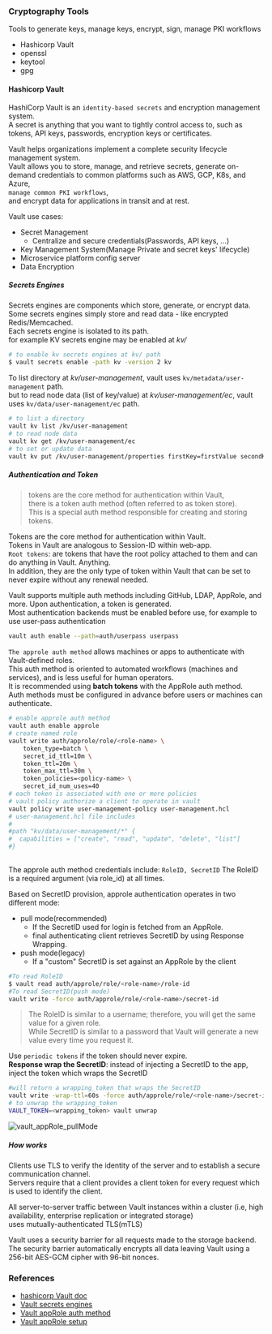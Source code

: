 ### Cryptography Tools
Tools to generate keys, manage keys, encrypt, sign, manage PKI workflows
- Hashicorp Vault
- openssl
- keytool
- gpg

#### Hashicorp Vault
HashiCorp Vault is an `identity-based secrets` and encryption management system.     
A secret is anything that you want to tightly control access to, such as tokens, API keys, passwords, encryption keys or certificates.    

Vault helps organizations implement a complete security lifecycle management system.     
Vault allows you to store, manage, and retrieve secrets, generate on-demand credentials to common platforms such as AWS, GCP, K8s, and Azure,    
`manage common PKI workflows`,     
and encrypt data for applications in transit and at rest.     

Vault use cases:    
- Secret Management
  - Centralize and secure credentials(Passwords, API keys, ...)
- Key Management System(Manage Private and secret keys' lifecycle)
- Microservice platform config server
- Data Encryption

##### Secrets Engines
Secrets engines are components which store, generate, or encrypt data.     
Some secrets engines simply store and read data - like encrypted Redis/Memcached.     
Each secrets engine is isolated to its path.    
for example KV secrets engine may be enabled at *kv/*
```bash
# to enable kv secrets engines at kv/ path
$ vault secrets enable -path kv -version 2 kv
```
To list directory at *kv/user-management*, vault uses `kv/metadata/user-management` path.    
but to read node data (list of key/value) at *kv/user-management/ec*, vault uses `kv/data/user-management/ec` path.    
```bash
# to list a directory
vault kv list /kv/user-management
# to read node data
vault kv get /kv/user-management/ec
# to set or update data
vault kv put /kv/user-management/properties firstKey=firstValue secondKey=secondValue
```

##### Authentication and Token
> tokens are the core method for authentication within Vault,     
> there is a token auth method (often referred to as token store).     
> This is a special auth method responsible for creating and storing tokens.

Tokens are the core method for authentication within Vault.    
Tokens in Vault are analogous to Session-ID within web-app.     
`Root tokens`: are tokens that have the root policy attached to them and can do anything in Vault. Anything.      
In addition, they are the only type of token within Vault that can be set to never expire without any renewal needed.     

Vault supports multiple auth methods including GitHub, LDAP, AppRole, and more. Upon authentication, a token is generated.        
Most authentication backends must be enabled before use, for example to use user-pass authentication
```sh
vault auth enable --path=auth/userpass userpass
```

`The approle auth method` allows machines or apps to authenticate with Vault-defined roles.     
This auth method is oriented to automated workflows (machines and services), and is less useful for human operators.      
It is recommended using **batch tokens** with the AppRole auth method.    
Auth methods must be configured in advance before users or machines can authenticate.    
```sh
# enable approle auth method
vault auth enable approle    
# create named role
vault write auth/approle/role/<role-name> \
    token_type=batch \
    secret_id_ttl=10m \
    token_ttl=20m \
    token_max_ttl=30m \
    token_policies=<policy-name> \
    secret_id_num_uses=40
# each token is associated with one or more policies 
# vault policy authorize a client to operate in vault
vault policy write user-management-policy user-management.hcl
# user-management.hcl file includes
#
#path "kv/data/user-management/*" {
#  capabilities = ["create", "read", "update", "delete", "list"]
#}
 
```
The approle auth method credentials include: `RoleID, SecretID`
The RoleID is a required argument (via role_id) at all times.    

Based on SecretID provision, approle authentication operates in two different mode: 
- pull mode(recommended)
  - If the SecretID used for login is fetched from an AppRole.
  - final authenticating client retrieves SecretID by using Response Wrapping.
- push mode(legacy)
  - If a "custom" SecretID is set against an AppRole by the client

```sh
#To read RoleID
$ vault read auth/approle/role/<role-name>/role-id
#To read SecretID(push mode)
vault write -force auth/approle/role/<role-name>/secret-id
```

> The RoleID is similar to a username; therefore, you will get the same value for a given role.     
> While SecretID is similar to a password that Vault will generate a new value every time you request it.

Use `periodic tokens` if the token should never expire.    
**Response wrap the SecretID**: instead of injecting a SecretID to the app, inject the token which wraps the SecretID     
```sh
#will return a wrapping_token that wraps the SecretID
vault write -wrap-ttl=60s -force auth/approle/role/<role-name>/secret-id
# to unwrap the wrapping_token
VAULT_TOKEN=<wrapping_token> vault unwrap
```
![vault_appRole_pullMode](https://developer.hashicorp.com/_next/image?url=https%3A%2F%2Fcontent.hashicorp.com%2Fapi%2Fassets%3Fproduct%3Dtutorials%26version%3Dmain%26asset%3Dpublic%252Fimg%252Fvault-approle-workflow2.png%26width%3D934%26height%3D358&w=1080&q=75&dpl=dpl_51xHPhUfS8V8psmxZz4cyaQEQaWE) 
##### How works
Clients use TLS to verify the identity of the server and to establish a secure communication channel.      
Servers require that a client provides a client token for every request which is used to identify the client.     

All server-to-server traffic between Vault instances within a cluster (i.e, high availability, enterprise replication or integrated storage)    
uses mutually-authenticated TLS(mTLS)

Vault uses a security barrier for all requests made to the storage backend.    
The security barrier automatically encrypts all data leaving Vault using a 256-bit AES-GCM cipher with 96-bit nonces.     

### References
- [hashicorp Vault doc](https://developer.hashicorp.com/vault/docs/what-is-vault)
- [Vault secrets engines](https://developer.hashicorp.com/vault/docs/secrets)
- [Vault appRole auth method](https://developer.hashicorp.com/vault/docs/auth/approle)
- [Vault appRole setup](https://developer.hashicorp.com/vault/tutorials/auth-methods/approle)
